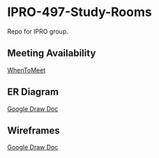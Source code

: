 # IPRO-497-Study-Rooms
Repo for IPRO group. 

## Meeting Availability
[WhenToMeet](https://www.when2meet.com/?12788487-DxPin)

## ER Diagram
[Google Draw Doc](https://docs.google.com/drawings/d/1QFeYa0tWWfQLb6bX6g7g2Cl6-pJt-lbFz_HAE8GpY3Q/edit)

## Wireframes
[Google Draw Doc](https://docs.google.com/drawings/d/1dkbX2JZekKzCA1wByZUsMOq4Ry2Q41TGI61boSocZrE/edit)
